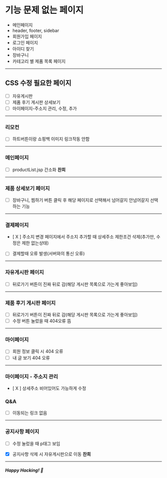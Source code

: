 # 기능 문제 없는 페이지

- 메인페이지
- header, footer, sidebar
- 회원가입 페이지
- 로그인 페이지
- 아이디 찾기
- 장바구니
- 카테고리 별 제품 목록 페이지

---

## CSS 수정 필요한 페이지

- [ ] 자유게시판
- [ ] 제품 후기 게시판 상세보기
- [ ] 마이페이지-주소지 관리, 수정, 추가

---

### 리모컨

- [ ] 하트버튼이랑 쇼핑백 이미지 링크작동 안함

---

### 메인페이지

- [ ] productList.jsp 간소화 **찬희**

---

### 제품 상세보기 페이지

- [ ] 장바구니, 찜하기 버튼 클릭 후 해당 페이지로 선택해서 넘어갈지 안넘어갈지 선택하는 기능

---

### 결제페이지

- [ X ] 주소지 변경 페이지에서 주소지 추가할 때 상세주소 제한조건 삭제(추가만, 수정은 제한 없는상태)
- [ ] 결제할때 오류 발생(서버와의 통신 오류)

---

### 자유게시판 페이지

- [ ] 뒤로가기 버튼이 진짜 뒤로 감(해당 게시판 목록으로 가는게 좋아보임)

---

### 제품 후기 게시판 페이지

- [ ] 뒤로가기 버튼이 진짜 뒤로 감(해당 게시판 목록으로 가는게 좋아보임)
- [ ] 수정 버튼 눌렀을 때 404오류 뜸

---

### 마이페이지

- [ ] 회원 정보 클릭 시 404 오류
- [ ] 내 글 보기 404 오류

---

### 마이페이지 - 주소지 관리

- [ X ] 상세주소 비어있어도 가능하게 수정

### Q&A

- [ ] 이동되는 링크 없음

---

### 공지사항 페이지

- [ ] 수정 눌렀을 때 p태그 보임

- [x] 공지사항 삭제 시 자유게시판으로 이동 **찬희**

---

##### Happy Hacking! 🎉

